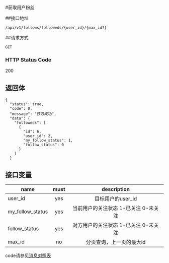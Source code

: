 #获取用户粉丝

##接口地址

```
/api/v1/follows/followeds/{user_id}/{max_id?}
```

##请求方式

```
GET
```

### HTTP Status Code

200

## 返回体

```
{
  "status": true,
  "code": 0,
  "message": "获取成功",
  "data": {
    "followeds": [
      {
        "id": 6,
        "user_id": 2,
        "my_follow_status": 1,
        "follow_status": 0
      }
    ]
  }
```

## 接口变量

| name     | must     | description |
|----------|:--------:|:--------:|
| user_id  | yes      | 目标用户的user_id |
| my_follow_status  | yes      | 当前用户的关注状态  1-已关注 0-未关注 |
| follow_status  | yes      | 对方用户的关注状态 1-已关注 0-未关注 |
| max_id   | no       | 分页查询，上一页的最大id |
code请参见[消息对照表](消息对照表.md)